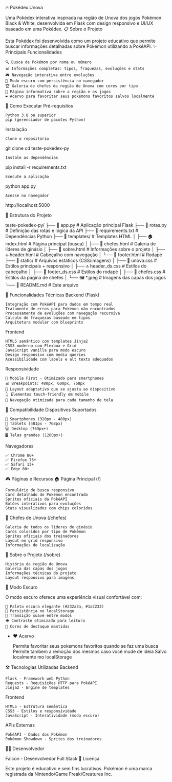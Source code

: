 🔥 Pokédex Unova

Uma Pokédex interativa inspirada na região de Unova dos jogos Pokémon Black & White, desenvolvida em Flask com design responsivo e UI/UX baseado em uma Pokédex.
📋 Sobre o Projeto

Esta Pokédex foi desenvolvida como um projeto educativo que permite buscar informações detalhadas sobre Pokémon utilizando a PokéAPI.
✨ Principais Funcionalidades

    🔍 Busca de Pokémon por nome ou número
    📊 Informações completas: tipos, fraquezas, evoluções e stats
    🎮 Navegação interativa entre evoluções
    🌙 Modo escuro com persistência no navegador
    🏆 Galeria de chefes da região de Unova com cores por tipo
    📖 Página informativa sobre a região e os jogos
    ❤️ Acervo para favoritar seus pokémons favoritos salvos localmente

🚀 Como Executar
Pré-requisitos

    Python 3.8 ou superior
    pip (gerenciador de pacotes Python)

Instalação

    Clone o repositório

git clone <url-do-repositorio>
cd teste-pokedex-py

    Instale as dependências

pip install -r requirements.txt

    Execute a aplicação

python app.py

    Acesse no navegador

http://localhost:5000

📁 Estrutura do Projeto

teste-pokedex-py/
├── 📄 app.py                 # Aplicação principal Flask
├── 📄 rotas.py              # Definição das rotas e lógica da API
├── 📄 requirements.txt      # Dependências Python
├── 📁 templates/            # Templates HTML
│   ├── 🏠 index.html        # Página principal (busca)
│   ├── 👑 chefes.html       # Galeria de líderes de ginásio
│   ├── 📖 sobre.html        # Informações sobre o projeto
│   ├── 🔝 header.html       # Cabeçalho com navegação
│   └── 🔻 footer.html       # Rodapé
├── 📁 static/               # Arquivos estáticos (CSS/imagens)
│   ├── 🎨 unova.css         # Estilos principais + responsivo
│   ├── 🔝 header_ds.css     # Estilos do cabeçalho
│   ├── 🔻 footer_ds.css     # Estilos do rodapé
│   ├── 👑 chefes.css        # Estilos da página de chefes
│   └── 🖼️ *.jpeg           # Imagens das capas dos jogos
└── 📄 README.md             # Este arquivo

🔧 Funcionalidades Técnicas
Backend (Flask)

    Integração com PokéAPI para dados em tempo real
    Tratamento de erros para Pokémon não encontrados
    Processamento de evoluções com navegação recursiva
    Cálculo de fraquezas baseado em tipos
    Arquitetura modular com blueprints

Frontend

    HTML5 semântico com templates Jinja2
    CSS3 moderno com Flexbox e Grid
    JavaScript vanilla para modo escuro
    Design responsivo com media queries
    Acessibilidade com labels e alt texts adequados

Responsividade

    📱 Mobile First - Otimizado para smartphones
    📊 Breakpoints: 480px, 600px, 768px
    🔄 Layout adaptativo que se ajusta ao dispositivo
    👆 Elementos touch-friendly em mobile
    🎯 Navegação otimizada para cada tamanho de tela

📱 Compatibilidade
Dispositivos Suportados

    📱 Smartphones (320px - 480px)
    📱 Tablets (481px - 768px)
    💻 Desktop (769px+)
    🖥️ Telas grandes (1200px+)

Navegadores

    ✅ Chrome 80+
    ✅ Firefox 75+
    ✅ Safari 13+
    ✅ Edge 80+

🎮 Páginas e Recursos
🏠 Página Principal (/)

    Formulário de busca responsivo
    Card detalhado do Pokémon encontrado
    Sprites oficiais da PokéAPI
    Botões interativos para evoluções
    Stats visualizados com chips coloridos

👑 Chefes de Unova (/chefes)

    Galeria de todos os líderes de ginásio
    Cards coloridos por tipo de Pokémon
    Sprites oficiais dos treinadores
    Layout em grid responsivo
    Informações de localização

📖 Sobre o Projeto (/sobre)

    História da região de Unova
    Galeria das capas dos jogos
    Informações técnicas do projeto
    Layout responsivo para imagens

🌙 Modo Escuro

O modo escuro oferece uma experiência visual confortável com:

    🎨 Paleta escura elegante (#232a3a, #1a2233)
    💾 Persistência no localStorage
    🔄 Transição suave entre modos
    👁️ Contraste otimizado para leitura
    🎯 Cores de destaque mantidas

- ❤️ Acervo

    Permite favoritar seus pokemons favoritos quando se faz uma busca
    Permite tambem a remoção dos mesmos caso você mude de ideia
    Salvo localmente mo localStorage

🛠️ Tecnologias Utilizadas
Backend

    Flask - Framework web Python
    Requests - Requisições HTTP para PokéAPI
    Jinja2 - Engine de templates

Frontend

    HTML5 - Estrutura semântica
    CSS3 - Estilos e responsividade
    JavaScript - Interatividade (modo escuro)

APIs Externas

    PokéAPI - Dados dos Pokémon
    Pokémon Showdown - Sprites dos treinadores

👨‍💻 Desenvolvedor

Falcon - Desenvolvedor Full Stack
📄 Licença

Este projeto é educativo e sem fins lucrativos. Pokémon é uma marca registrada da Nintendo/Game Freak/Creatures Inc.
